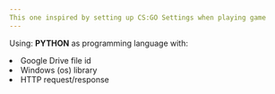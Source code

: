 ```yaml
---
This one inspired by setting up CS:GO Settings when playing game
---
```


Using: <b>PYTHON</b> as programming language with:
<li>Google Drive file id</li>
<li>Windows (os) library</li>
<li>HTTP request/response</li>
